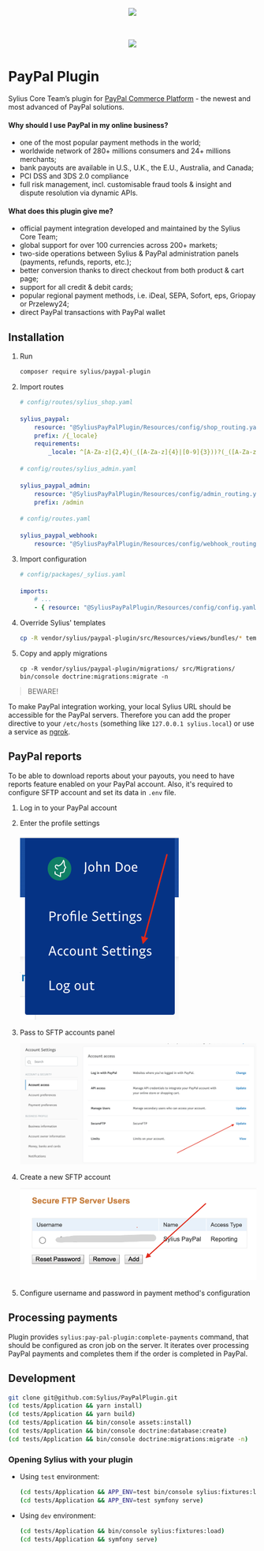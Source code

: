 <p align="center">
    <a href="https://sylius.com" target="_blank">
        <img src="https://demo.sylius.com/assets/shop/img/logo.png" width="200"  />
    </a>
</p>
<br/>
<p align="center">
    <a href="">
        <img src="https://www.paypalobjects.com/webstatic/mktg/Logo/pp-logo-200px.png" width="200" />
    </a>
</p>

# PayPal Plugin

Sylius Core Team’s plugin for [PayPal Commerce Platform](https://www.paypal.com/uk/business/platforms-and-marketplaces) - the newest and most advanced of PayPal solutions.

#### Why should I use PayPal in my online business?

* one of the most popular payment methods in the world;
* worldwide network of 280+ millions consumers and 24+ millions merchants;
* bank payouts are available in U.S., U.K., the E.U., Australia, and Canada;
* PCI DSS and 3DS 2.0 compliance
* full risk management, incl. customisable fraud tools & insight and dispute resolution via dynamic APIs.

#### What does this plugin give me?

* official payment integration developed and maintained by the Sylius Core Team;
* global support for over 100 currencies across 200+ markets;
* two-side operations between Sylius & PayPal administration panels (payments, refunds, reports, etc.);
* better conversion thanks to direct checkout from both product & cart page;
* support for all credit & debit cards;
* popular regional payment methods, i.e. iDeal, SEPA, Sofort, eps, Griopay or Przelewy24;
* direct PayPal transactions with PayPal wallet

## Installation

1. Run

    ```bash
    composer require sylius/paypal-plugin
    ```

2. Import routes

    ```yaml
    # config/routes/sylius_shop.yaml

    sylius_paypal:
        resource: "@SyliusPayPalPlugin/Resources/config/shop_routing.yaml"
        prefix: /{_locale}
        requirements:
            _locale: ^[A-Za-z]{2,4}(_([A-Za-z]{4}|[0-9]{3}))?(_([A-Za-z]{2}|[0-9]{3}))?$

    # config/routes/sylius_admin.yaml

    sylius_paypal_admin:
        resource: "@SyliusPayPalPlugin/Resources/config/admin_routing.yml"
        prefix: /admin

    # config/routes.yaml

    sylius_paypal_webhook:
        resource: "@SyliusPayPalPlugin/Resources/config/webhook_routing.yaml"
    ```

3. Import configuration

   ```yaml
   # config/packages/_sylius.yaml

   imports:
       # ...
       - { resource: "@SyliusPayPalPlugin/Resources/config/config.yaml" }
   ```

3. Override Sylius' templates

    ```bash
    cp -R vendor/sylius/paypal-plugin/src/Resources/views/bundles/* templates/bundles/
    ```

4. Copy and apply migrations

   ```
   cp -R vendor/sylius/paypal-plugin/migrations/ src/Migrations/
   bin/console doctrine:migrations:migrate -n
   ```

> BEWARE!

To make PayPal integration working, your local Sylius URL should be accessible for the PayPal servers. Therefore you can
add the proper directive to your `/etc/hosts` (something like `127.0.0.1 sylius.local`) or use a service as [ngrok](https://ngrok.com/).

## PayPal reports

To be able to download reports about your payouts, you need to have reports feature enabled on your PayPal account. Also,
it's required to configure SFTP account and set its data in `.env` file.

1. Log in to your PayPal account
2. Enter the profile settings

    ![menu](docs/reports-menu.png)

3. Pass to SFTP accounts panel

    ![panel](docs/reports-panel.png)

4. Create a new SFTP account

    ![accounts](docs/reports-accounts.png)

5. Configure username and password in payment method's configuration

## Processing payments

Plugin provides `sylius:pay-pal-plugin:complete-payments` command, that should be configured as cron job on the server.
It iterates over processing PayPal payments and completes them if the order is completed in PayPal.

## Development

```bash
git clone git@github.com:Sylius/PayPalPlugin.git
(cd tests/Application && yarn install)
(cd tests/Application && yarn build)
(cd tests/Application && bin/console assets:install)
(cd tests/Application && bin/console doctrine:database:create)
(cd tests/Application && bin/console doctrine:migrations:migrate -n)
```

### Opening Sylius with your plugin

- Using `test` environment:

    ```bash
    (cd tests/Application && APP_ENV=test bin/console sylius:fixtures:load)
    (cd tests/Application && APP_ENV=test symfony serve)
    ```
    
- Using `dev` environment:

    ```bash
    (cd tests/Application && bin/console sylius:fixtures:load)
    (cd tests/Application && symfony serve)
    ```
